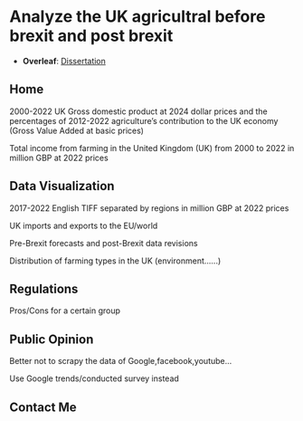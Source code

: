 # Analyze the UK agricultral before brexit and post brexit

- **Overleaf**: [Dissertation](https://www.overleaf.com/project/65f469fd878e03c63d0b8023)

## Home
2000-2022 UK Gross domestic product at 2024 dollar prices and the percentages of 2012-2022 agriculture’s contribution to the UK economy (Gross Value Added at basic prices)

Total income from farming in the United Kingdom (UK) from 2000 to 2022 in million GBP at 2022 prices
## Data Visualization
2017-2022 English TIFF separated by regions in million GBP at 2022 prices

UK imports and exports to the EU/world

Pre-Brexit forecasts and post-Brexit data revisions

Distribution of farming types in the UK (environment......)
## Regulations
Pros/Cons for a certain group

## Public Opinion
Better not to scrapy the data of Google,facebook,youtube...

Use Google trends/conducted survey instead

## Contact Me
